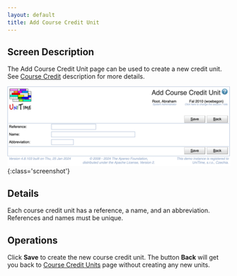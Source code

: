 ```yaml
---
layout: default
title: Add Course Credit Unit
---
```



## Screen Description

The Add Course Credit Unit page can be used to create a new credit unit. See [Course Credit](course-credit) description for more details.

![Add Course Credit Unit](images/add-course-credit-unit.png){:class='screenshot'}

## Details

Each course credit unit has a reference, a name, and an abbreviation. References and names must be unique.

## Operations

Click **Save** to create the new course credit unit. The button **Back** will get you back to [Course Credit Units](course-credit-units) page without creating any new units.



